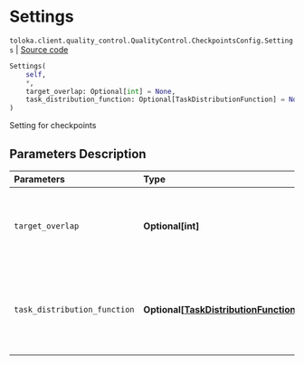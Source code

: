 # Settings
`toloka.client.quality_control.QualityControl.CheckpointsConfig.Settings` | [Source code](https://github.com/Toloka/toloka-kit/blob/v1.0.2/src/client/quality_control.py#L80)

```python
Settings(
    self,
    *,
    target_overlap: Optional[int] = None,
    task_distribution_function: Optional[TaskDistributionFunction] = None
)
```

Setting for checkpoints

## Parameters Description

| Parameters | Type | Description |
| :----------| :----| :-----------|
`target_overlap`|**Optional\[int\]**|<p>Overlap in tasks with majority opinion verification.</p>
`task_distribution_function`|**Optional\[[TaskDistributionFunction](toloka.client.task_distribution_function.TaskDistributionFunction.md)\]**|<p>Distribution of tasks with majority opinion verification.</p>
